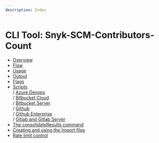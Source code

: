 ```yaml
---
description: Index
---
```


# CLI Tool: Snyk-SCM-Contributors-Count

* [Overview](overview.md)
* [Flow](flowchart.md)
* [Usage](usage.md)
* [Output](output.md)
* [Flags](flags.md)
* [Scripts\
  ](the-scripts/)/ [Azure Devops](the-scripts/azure-devops/)\
  / [Bitbucket Cloud](consolidate-results/bitbucket-cloud/)\
  / [Bitbucket Server](consolidate-results/bitbucket-server/)\
  / [Github](consolidate-results/github/)\
  / [Github Enterprise](consolidate-results/github-enterprise/)\
  / [Gitlab and Gitlab Server](consolidate-results/gitlab-and-gitlab-server/)
* [The consolidateResults command](consolidate-results/)
* [Creating and using the Import files](creating-and-using-the-import-files.md)
* [Rate limit control](api-rate-limit-control.md)
